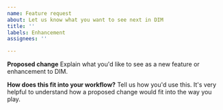 ```yaml
---
name: Feature request
about: Let us know what you want to see next in DIM
title: ''
labels: Enhancement
assignees: ''

---
```


**Proposed change**
Explain what you'd like to see as a new feature or enhancement to DIM.

**How does this fit into your workflow?**
Tell us how you'd use this. It's very helpful to understand how a proposed change would fit into the way you play.
